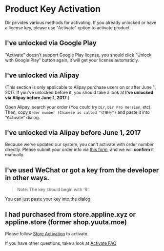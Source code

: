 # Product Key Activation

Dir privides various methods for activating. If you already unlocked or have a license key, please use "Activate" option to activate product.

## I've unlocked via Google Play
"Activate" doesn't support Google Play license, you should click "Unlock with Google Play" button again, it will get your license automaticly.

## I've unlocked via Alipay
(This section is only applicable to Alipay purchase users on or after June 1, 2017. If you've unlocked before it, you should take a look at **I've unlocked via Alipay before June 1, 2017**.)

Open Alipay, search your order (You could try `Dir`, `Dir Pro Version`, etc). Then, copy `Order number (Chinese is called "订单号")` and paste it into "Activate" dialog.

## I've unlocked via Alipay before June 1, 2017
Because we've updated our system, you can't activate with order number directly. Please submit your order info via [this form](https://forms.office.com/Pages/ResponsePage.aspx?id=MdL-YdVgcEayTUWUS-k9DNztiInSSkBGvLMm_gv6XHBUNjhSVklLRlFNSk1ENTA2RThJV0VUUkVSNi4u), and we will **confirm** it manually.

## I've used WeChat or got a key from the developer in other ways.
> Note: The key should begin with 'R'.

You can just paste your key into the dialog.

## I had purchased from store.appline.xyz or appline.store (former shop.yuuta.moe)
Please follow [Store Activation](/activate-store) to activate.

If you have other questions, take a look at [Activate FAQ](/activate-faq)
